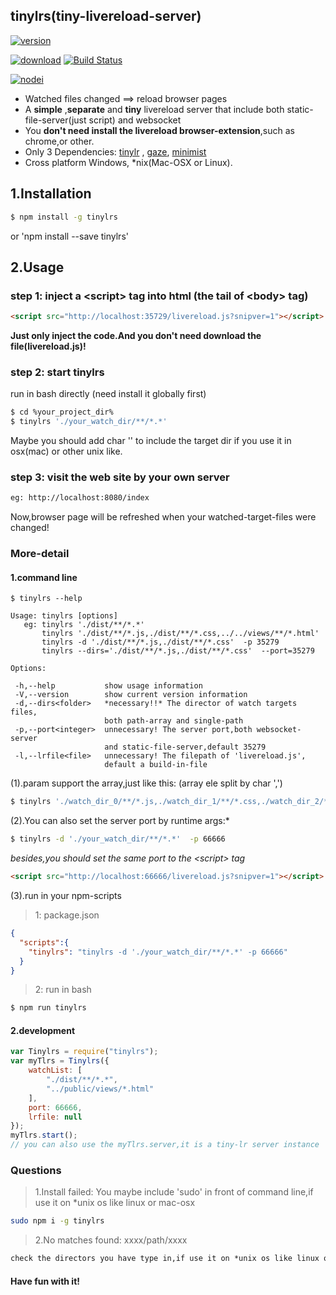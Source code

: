 ## tinylrs(tiny-livereload-server)

[![version](https://img.shields.io/npm/v/tinylrs.svg "version")](https://www.npmjs.com/package/tinylrs) 
<!--[![npm version](https://badge.fury.io/js/tinylrs.svg)](https://badge.fury.io/js/tinylrs)-->
[![download](https://img.shields.io/npm/dm/tinylrs.svg "download")](https://www.npmjs.com/package/tinylrs) 
[![Build Status](https://travis-ci.org/Froguard/tinylrs.svg?branch=master)](https://travis-ci.org/Froguard/tinylrs) 

[![nodei](https://nodei.co/npm/tinylrs.png?downloads=true)](https://nodei.co/npm/tinylrs.png?downloads=true)

- Watched files changed ==&gt; reload browser pages
- A **simple** ,**separate** and **tiny** livereload server that include both static-file-server(just script) and websocket
- You **don't need install the livereload browser-extension**,such as chrome,or other.
- Only 3 Dependencies: 
[tinylr](https://github.com/mklabs/tiny-lr) ,
[gaze](https://github.com/shama/gaze),
[minimist](https://github.com/substack/minimist)
- Cross platform Windows, *nix(Mac-OSX or Linux).


## 1.Installation
```bash
$ npm install -g tinylrs
````
or 'npm install --save tinylrs'


## 2.Usage

### step 1: inject a &lt;script&gt; tag into html (the tail of &lt;body&gt; tag)
```html
<script src="http://localhost:35729/livereload.js?snipver=1"></script>
````
**Just only inject the code.And you don't need download the file(livereload.js)!**


### step 2: start tinylrs
run in bash directly (need install it globally first)
```bash
$ cd %your_project_dir%
$ tinylrs './your_watch_dir/**/*.*'
````
Maybe you should add char '' to include the target dir if you use it in osx(mac) or other unix like.


### step 3: visit the web site by your own server
```bash
eg: http://localhost:8080/index
````
Now,browser page will be refreshed when your watched-target-files were changed!




### More-detail
#### 1.command line
````
$ tinylrs --help
````

```text
Usage: tinylrs [options]
   eg: tinylrs './dist/**/*.*'
       tinylrs './dist/**/*.js,./dist/**/*.css,../../views/**/*.html'
       tinylrs -d './dist/**/*.js,./dist/**/*.css'  -p 35279
       tinylrs --dirs='./dist/**/*.js,./dist/**/*.css'  --port=35279

Options:

 -h,--help           show usage information
 -V,--version        show current version information
 -d,--dirs<folder>   *necessary!!* The director of watch targets files,
                     both path-array and single-path
 -p,--port<integer>  unnecessary! The server port,both websocket-server
                     and static-file-server,default 35279
 -l,--lrfile<file>   unnecessary! The filepath of 'livereload.js',
                     default a build-in-file
````

(1).param support the array,just like this: (array ele split by char ',')
```bash
$ tinylrs './watch_dir_0/**/*.js,./watch_dir_1/**/*.css,./watch_dir_2/**/*.html'
````

(2).You can also set the server port by runtime args:*
```bash
$ tinylrs -d './your_watch_dir/**/*.*'  -p 66666
````
*besides,you should set the same port to the &lt;script&gt; tag*
```html
<script src="http://localhost:66666/livereload.js?snipver=1"></script>
````

(3).run in your npm-scripts
> 1: package.json
```json
{
  "scripts":{
    "tinylrs": "tinylrs -d './your_watch_dir/**/*.*' -p 66666"
  }
}
````
> 2: run in bash
```bash
$ npm run tinylrs
````


#### 2.development
```js
var Tinylrs = require("tinylrs");
var myTlrs = Tinylrs({
    watchList: [
        "./dist/**/*.*",
        "../public/views/*.html"
    ],
    port: 66666,
    lrfile: null
});
myTlrs.start();
// you can also use the myTlrs.server,it is a tiny-lr server instance
````


### Questions

> 1.Install failed: You maybe include 'sudo' in front of command line,if use it on *unix os like linux or mac-osx
```bash
sudo npm i -g tinylrs
````

> 2.No matches found: xxxx/path/xxxx
```html
check the directors you have type in,if use it on *unix os like linux or mac-osx
````

#### Have fun with it!



